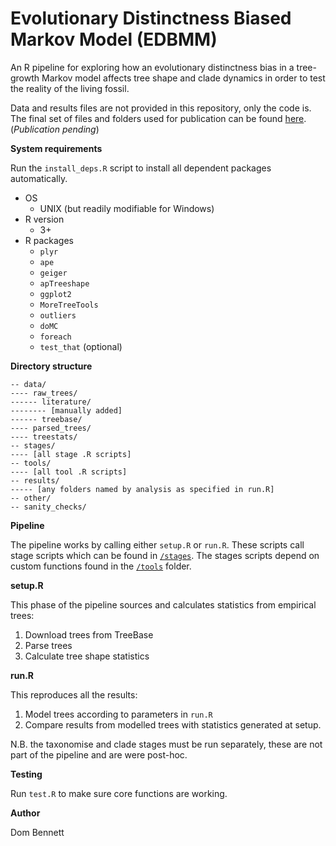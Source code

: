# Evolutionary Distinctness Biased Markov Model (EDBMM)

An R pipeline for exploring how an evolutionary distinctness bias in a
tree-growth Markov model affects tree shape and clade dynamics in order to test
the reality of the living fossil.

Data and results files are not provided in this repository, only the code is.
The final set of files and folders used for publication can be found [here]().
 (*Publication pending*)

**System requirements**

Run the `install_deps.R` script to install all dependent packages automatically.

* OS
  + UNIX (but readily modifiable for Windows)
* R version
  + 3+
* R packages
  + `plyr`
  + `ape`
  + `geiger`
  + `apTreeshape`
  + `ggplot2`
  + `MoreTreeTools`
  + `outliers`
  + `doMC`
  + `foreach`
  + `test_that` (optional)

**Directory structure**

```
-- data/
---- raw_trees/
------ literature/
-------- [manually added]
------ treebase/
---- parsed_trees/
---- treestats/
-- stages/
---- [all stage .R scripts]
-- tools/
---- [all tool .R scripts]
-- results/
----- [any folders named by analysis as specified in run.R]
-- other/
-- sanity_checks/
```

**Pipeline**

The pipeline works by calling either `setup.R` or `run.R`. These scripts call
stage scripts which can be found in [`/stages`](https://github.com/DomBennett/Project-EDBMM/tree/master/stages).
The stages scripts depend on custom functions found in the [`/tools`](https://github.com/DomBennett/Project-EDBMM/tree/master/tools) folder.

**setup.R**

This phase of the pipeline sources and calculates statistics from empirical
trees:

1. Download trees from TreeBase
2. Parse trees
3. Calculate tree shape statistics

**run.R**

This reproduces all the results:

1. Model trees according to parameters in `run.R`
2. Compare results from modelled trees with statistics generated at setup.

N.B. the taxonomise and clade stages must be run separately, these are not part
of the pipeline and are were post-hoc.

**Testing**

Run `test.R` to make sure core functions are working.

**Author**

Dom Bennett
